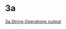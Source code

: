 
# 3a 

[3a.String Operations output](https://github.com/LearnerSrush/java-program-with-output/blob/main/2a.StringOperations.png)

